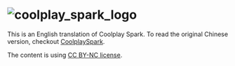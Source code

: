 # ![coolplay_spark_logo](coolplay_spark_logo_cn_small.png)

This is an English translation of Coolplay Spark. To read the original Chinese version, checkout [CoolplaySpark](https://github.com/lw-lin/CoolplaySpark).

The content is using [CC BY-NC license](https://creativecommons.org/licenses/by-nc/4.0/legalcode).
